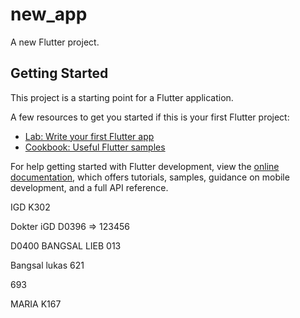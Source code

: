 # new_app

A new Flutter project.

## Getting Started

This project is a starting point for a Flutter application.

A few resources to get you started if this is your first Flutter project:

- [Lab: Write your first Flutter app](https://docs.flutter.dev/get-started/codelab)
- [Cookbook: Useful Flutter samples](https://docs.flutter.dev/cookbook)

For help getting started with Flutter development, view the
[online documentation](https://docs.flutter.dev/), which offers tutorials,
samples, guidance on mobile development, and a full API reference.





<!-- ===========================  -->
IGD
K302

Dokter iGD
D0396 => 123456

D0400
BANGSAL LIEB
013

Bangsal lukas
621




<!-- ICU -->

693

MARIA
K167